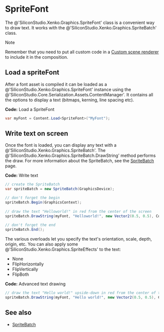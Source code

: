 # SpriteFont

The @'SiliconStudio.Xenko.Graphics.SpriteFont' class is a convenient way to draw text. It works with the @'SiliconStudio.Xenko.Graphics.SpriteBatch' class.

>[!Note]
>Remember that you need to put all custom code in a [Custom scene renderer](../graphics-compositor/custom-scene-renderers.md) to include it in the composition.

## Load a spriteFont

After a font asset is compiled it can be loaded as a @'SiliconStudio.Xenko.Graphics.SpriteFont' instance using the @'SiliconStudio.Core.Serialization.Assets.ContentManager'. It contains all the options to display a text (bitmaps, kerning, line spacing etc).

**Code:** Load a SpriteFont

```cs
var myFont = Content.Load<SpriteFont>("MyFont");
```

## Write text on screen

Once the font is loaded, you can display any text with a @'SiliconStudio.Xenko.Graphics.SpriteBatch'. The @'SiliconStudio.Xenko.Graphics.SpriteBatch.DrawString' method performs the draw. For more information about the SpriteBatch, see the [SpriteBatch](spritebatch.md) page.

**Code:** Write text

```cs
// create the SpriteBatch
var spriteBatch = new SpriteBatch(GraphicsDevice);

// don't forget the begin
spriteBatch.Begin(GraphicsContext);
 
// draw the text "Helloworld!" in red from the center of the screen
spriteBatch.DrawString(myFont, "Helloworld!", new Vector2(0.5, 0.5), Color.Red);
 
// don't forget the end
spriteBatch.End();
```

The various overloads let you specify the text's orientation, scale, depth, origin, etc. You can also apply some @'SiliconStudio.Xenko.Graphics.SpriteEffects' to the text:

- None
- FlipHorizontally
- FlipVertically
- FlipBoth

**Code:** Advanced text drawing

```cs
// draw the text "Hello world!" upside-down in red from the center of the screen
spriteBatch.DrawString(myFont, "Hello world!", new Vector2(0.5, 0.5), Color.Red, 0, new Vector2(0, 0), new Vector2(1,1), SpriteEffects.FlipVertically, 0);
```

## See also

* [SpriteBatch](spritebatch.md)